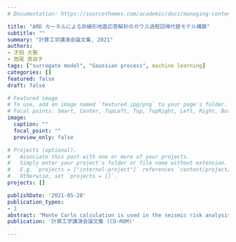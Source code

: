 ```yaml
---
# Documentation: https://sourcethemes.com/academic/docs/managing-content/

title: "ARD カーネルによる非線形地震応答解析のガウス過程回帰代替モデル構築"
subtitle: ""
summary: "計算工学講演会論文集, 2021"
authors:
- 才田 大聖
- 西尾 真由子
tags: ["surrogate model", "Gaussian process", machine learning]
categories: []
featured: false
draft: false

# Featured image
# To use, add an image named `featured.jpg/png` to your page's folder.
# Focal points: Smart, Center, TopLeft, Top, TopRight, Left, Right, BottomLeft, Bottom, BottomRight.
image:
  caption: ""
  focal_point: ""
  preview_only: false

# Projects (optional).
#   Associate this post with one or more of your projects.
#   Simply enter your project's folder or file name without extension.
#   E.g. `projects = ["internal-project"]` references `content/project/deep-learning/index.md`.
#   Otherwise, set `projects = []`.
projects: []

publishDate: '2021-05-28'
publication_types:
- 1
abstract: "Monte Carlo calculation is used in the seismic risk analysis of infrastructures that consider various parameter uncertainties; however, the calculation cost increases as the parameters become higher in the non-linear time history analysis with seismic load input. In this study, we verified a surrogate modeling by the Gaussian process regression for the input / output relationships of the seismic analysis of a typical seismic isolated pier. By using a constructed surrogate model, the number of structural analyzes could be effectively reduced. Then, it was shown that the Automatic Relevance Determination (ARD) kernel can appropriately and automatically extract the degree of influence of the structural parameters on the maximum seismic response for the occurrence of different nonlinearities."
publication: '計算工学講演会論文集 (CD-ROM)'

---
```

